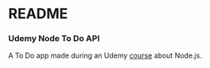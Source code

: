 # README

### Udemy Node To Do API

A To Do app made during an Udemy [course](https://www.udemy.com/the-complete-nodejs-developer-course-2/learn/v4/overview) about Node.js.
